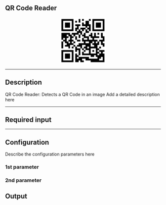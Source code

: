 <!--
  ~ Licensed to the Apache Software Foundation (ASF) under one or more
  ~ contributor license agreements.  See the NOTICE file distributed with
  ~ this work for additional information regarding copyright ownership.
  ~ The ASF licenses this file to You under the Apache License, Version 2.0
  ~ (the "License"); you may not use this file except in compliance with
  ~ the License.  You may obtain a copy of the License at
  ~
  ~    http://www.apache.org/licenses/LICENSE-2.0
  ~
  ~ Unless required by applicable law or agreed to in writing, software
  ~ distributed under the License is distributed on an "AS IS" BASIS,
  ~ WITHOUT WARRANTIES OR CONDITIONS OF ANY KIND, either express or implied.
  ~ See the License for the specific language governing permissions and
  ~ limitations under the License.
  ~
  -->

## QR Code Reader

<p align="center"> 
    <img src="icon.png" width="150px;" class="pe-image-documentation"/>
</p>

***

## Description

QR Code Reader: Detects a QR Code in an image
Add a detailed description here

***

## Required input


***

## Configuration

Describe the configuration parameters here

### 1st parameter


### 2nd parameter

## Output